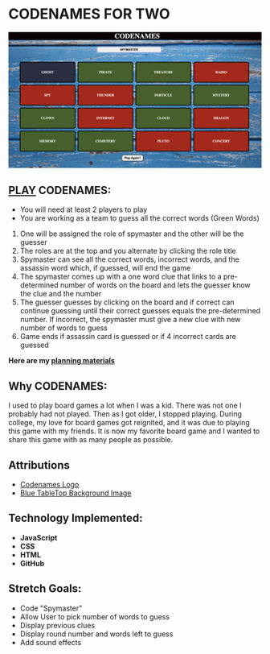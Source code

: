# CODENAMES FOR TWO
![Cards for Codenames in a 4 by 4 matrix ](./assets/images/Codenames.png)

## [PLAY](https://curlypurple.github.io/codenames2/) CODENAMES:

* You will need at least 2 players to play
* You are working as a team to guess all the correct words (Green Words)

1. One will be assigned the role of spymaster and the other will be the guesser
2. The roles are at the top and you alternate by clicking the role title
3. Spymaster can see all the correct words, incorrect words, and the assassin word which, if guessed, will end the game
4. The spymaster comes up with a one word clue that links to a pre-determined number of words on the board and lets the guesser know the clue and the number 
5. The guesser guesses by clicking on the board and if correct can continue guessing until their correct guesses equals the pre-determined number. If incorrect, the spymaster must give a new clue with new number of words to guess
6. Game ends if assassin card is guessed or if 4 incorrect cards are guessed


**Here are my [planning materials](https://docs.google.com/document/d/14HbswaMWTM1sFZPsElLU-z0W2Y8i9ARgaufQ08vwrMc/edit?usp=sharing)**




## Why CODENAMES:

I used to play board games a lot when I was a kid. There was not one I probably had not played. Then as I got older, I stopped playing. During college, my love for board games got reignited, and it was due to playing this game with my friends. It is now my favorite board game and I wanted to share this game with as many people as possible.

## Attributions

* [Codenames Logo](https://encrypted-tbn0.gstatic.com/images?q=tbn:ANd9GcRfb-PA9O8hkVGF4u2l7fEMH1FncMiDWmDAJA&s)
* [Blue TableTop Background Image](https://static.vecteezy.com/system/resources/previews/002/923/641/non_2x/blue-wooden-table-top-view-with-copy-space-free-photo.jpg)
## Technology Implemented:

* **JavaScript**
* **CSS**
* **HTML**
* **GitHub**

## Stretch Goals:

* Code "Spymaster"
* Allow User to pick number of words to guess
* Display previous clues
* Display round number and words left to guess
* Add sound effects